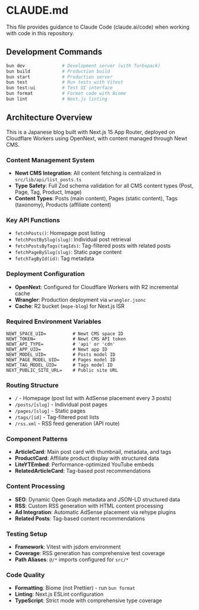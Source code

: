 # CLAUDE.md

This file provides guidance to Claude Code (claude.ai/code) when working with code in this repository.

## Development Commands

```bash
bun dev              # Development server (with Turbopack)
bun build            # Production build  
bun start            # Production server
bun test             # Run tests with Vitest
bun test:ui          # Test UI interface
bun format           # Format code with Biome
bun lint             # Next.js linting
```

## Architecture Overview

This is a Japanese blog built with Next.js 15 App Router, deployed on Cloudflare Workers using OpenNext, with content managed through Newt CMS.

### Content Management System

- **Newt CMS Integration**: All content fetching is centralized in `src/lib/api/list_posts.ts`
- **Type Safety**: Full Zod schema validation for all CMS content types (Post, Page, Tag, Product, Image)
- **Content Types**: Posts (main content), Pages (static content), Tags (taxonomy), Products (affiliate content)

### Key API Functions

- `fetchPosts()`: Homepage post listing
- `fetchPostBySlug(slug)`: Individual post retrieval
- `fetchPostsByTags(tagIds)`: Tag-filtered posts with related posts
- `fetchPageBySlug(slug)`: Static page content
- `fetchTagById(id)`: Tag metadata

### Deployment Configuration

- **OpenNext**: Configured for Cloudflare Workers with R2 incremental cache
- **Wrangler**: Production deployment via `wrangler.jsonc`
- **Cache**: R2 bucket (`mope-blog`) for Next.js ISR

### Required Environment Variables

```
NEWT_SPACE_UID=          # Newt CMS space ID
NEWT_TOKEN=              # Newt CMS API token  
NEWT_API_TYPE=           # 'api' or 'cdn'
NEWT_APP_UID=            # Newt app ID
NEWT_MODEL_UID=          # Posts model ID
NEWT_PAGE_MODEL_UID=     # Pages model ID  
NEWT_TAG_MODEL_UID=      # Tags model ID
NEXT_PUBLIC_SITE_URL=    # Public site URL
```

### Routing Structure

- `/` - Homepage (post list with AdSense placement every 3 posts)
- `/posts/[slug]` - Individual post pages
- `/pages/[slug]` - Static pages
- `/tags/[id]` - Tag-filtered post lists
- `/rss.xml` - RSS feed generation (API route)

### Component Patterns

- **ArticleCard**: Main post card with thumbnail, metadata, and tags
- **ProductCard**: Affiliate product display with structured data
- **LiteYTEmbed**: Performance-optimized YouTube embeds
- **RelatedArticleCard**: Tag-based post recommendations

### Content Processing

- **SEO**: Dynamic Open Graph metadata and JSON-LD structured data
- **RSS**: Custom RSS generation with HTML content processing
- **Ad Integration**: Automatic AdSense placement via rehype plugins
- **Related Posts**: Tag-based content recommendations

### Testing Setup

- **Framework**: Vitest with jsdom environment
- **Coverage**: RSS generation has comprehensive test coverage
- **Path Aliases**: `@/*` imports configured for `src/*`

### Code Quality

- **Formatting**: Biome (not Prettier) - run `bun format`
- **Linting**: Next.js ESLint configuration
- **TypeScript**: Strict mode with comprehensive type coverage